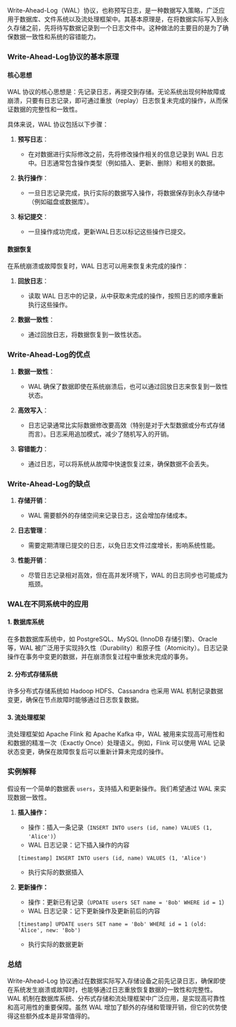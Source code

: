 Write-Ahead-Log（WAL）协议，也称预写日志，是一种数据写入策略，广泛应用于数据库、文件系统以及流处理框架中。其基本原理是，在将数据实际写入到永久存储之前，先将待写数据记录到一个日志文件中。这种做法的主要目的是为了确保数据一致性和系统的容错能力。

### Write-Ahead-Log协议的基本原理

#### 核心思想

WAL 协议的核心思想是：先记录日志，再提交到存储。无论系统出现何种故障或崩溃，只要有日志记录，即可通过重放（replay）日志恢复未完成的操作，从而保证数据的完整性和一致性。

具体来说，WAL 协议包括以下步骤：

1. **预写日志**：
   - 在对数据进行实际修改之前，先将修改操作相关的信息记录到 WAL 日志中。日志通常包含操作类型（例如插入、更新、删除）和相关的数据。

2. **执行操作**：
   - 一旦日志记录完成，执行实际的数据写入操作，将数据保存到永久存储中（例如磁盘或数据库）。

3. **标记提交**：
   - 一旦操作成功完成，更新WAL日志以标记这些操作已提交。

#### 数据恢复

在系统崩溃或故障恢复时，WAL 日志可以用来恢复未完成的操作：

1. **回放日志**：
   - 读取 WAL 日志中的记录，从中获取未完成的操作，按照日志的顺序重新执行这些操作。

2. **数据一致性**：
   - 通过回放日志，将数据恢复到一致性状态。

### Write-Ahead-Log的优点

1. **数据一致性**：
   - WAL 确保了数据即使在系统崩溃后，也可以通过回放日志来恢复到一致性状态。

2. **高效写入**：
   - 日志记录通常比实际数据修改要高效（特别是对于大型数据或分布式存储而言）。日志采用追加模式，减少了随机写入的开销。

3. **容错能力**：
   - 通过日志，可以将系统从故障中快速恢复过来，确保数据不会丢失。

### Write-Ahead-Log的缺点

1. **存储开销**：
   - WAL 需要额外的存储空间来记录日志，这会增加存储成本。

2. **日志管理**：
   - 需要定期清理已提交的日志，以免日志文件过度增长，影响系统性能。

3. **性能开销**：
   - 尽管日志记录相对高效，但在高并发环境下，WAL 的日志同步也可能成为瓶颈。

### WAL在不同系统中的应用

#### 1. 数据库系统
在多数数据库系统中，如 PostgreSQL、MySQL (InnoDB 存储引擎)、Oracle 等，WAL 被广泛用于实现持久性（Durability）和原子性（Atomicity）。日志记录操作在事务中变更的数据，并在崩溃恢复过程中重放未完成的事务。

#### 2. 分布式存储系统
许多分布式存储系统如 Hadoop HDFS、Cassandra 也采用 WAL 机制记录数据变更，确保在节点故障时能够通过日志恢复数据。

#### 3. 流处理框架
流处理框架如 Apache Flink 和 Apache Kafka 中，WAL 被用来实现高可用性和和数据的精准一次（Exactly Once）处理语义。例如，Flink 可以使用 WAL 记录状态变更，确保在故障恢复后可以重新计算未完成的操作。

### 实例解释

假设有一个简单的数据表 `users`，支持插入和更新操作。我们希望通过 WAL 来实现数据一致性。

1. **插入操作：**
   - 操作：插入一条记录（`INSERT INTO users (id, name) VALUES (1, 'Alice')`）
   - WAL 日志记录：记下插入操作的内容
   ```
   [timestamp] INSERT INTO users (id, name) VALUES (1, 'Alice')
   ```
   - 执行实际的数据插入

2. **更新操作：**
   - 操作：更新已有记录（`UPDATE users SET name = 'Bob' WHERE id = 1`）
   - WAL 日志记录：记下更新操作及更新前后的内容
   ```
   [timestamp] UPDATE users SET name = 'Bob' WHERE id = 1 (old: 'Alice', new: 'Bob')
   ```
   - 执行实际的数据更新

### 总结

Write-Ahead-Log 协议通过在数据实际写入存储设备之前先记录日志，确保即使在系统发生崩溃或故障时，也能够通过日志重放恢复数据的一致性和完整性。WAL 机制在数据库系统、分布式存储和流处理框架中广泛应用，是实现高可靠性和高可用性的重要保障。虽然 WAL 增加了额外的存储和管理开销，但它的优势使得这些额外成本是非常值得的。